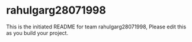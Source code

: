 # rahulgarg28071998
This is the initiated README for team rahulgarg28071998, Please edit this as you build your project.
